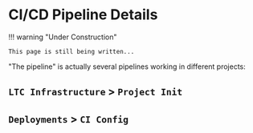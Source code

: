 # CI/CD Pipeline Details

!!! warning "Under Construction"

    This page is still being written...

"The pipeline" is actually several pipelines working in different projects:

## `LTC Infrastructure` > `Project Init`

## `Deployments` > `CI Config`
